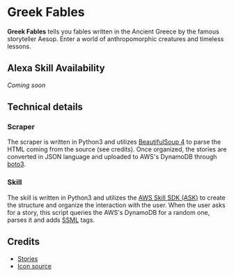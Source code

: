 # Greek Fables
**Greek Fables** tells you fables written in the Ancient Greece by the famous storyteller Aesop. Enter a world of anthropomorphic creatures and timeless lessons.
## Alexa Skill Availability
*Coming soon*
## Technical details
### Scraper
The scraper is written in Python3 and utilizes [BeautifulSoup 4](https://pypi.org/project/beautifulsoup4/) to parse the HTML coming from the source (see credits).
Once organized, the stories are converted in JSON language and uploaded to AWS's DynamoDB through [boto3](https://pypi.org/project/boto3/).
### Skill
The skill is written in Python3 and utilizes the [AWS Skill SDK (ASK)](https://pypi.org/project/ask-sdk-core/) to create the structure and organize the interaction with the user.
When the user asks for a story, this script queries the AWS's DynamoDB for a random one, parses it and adds [SSML](https://developer.amazon.com/docs/custom-skills/speech-synthesis-markup-language-ssml-reference.html) tags.
## Credits
* [Stories](http://read.gov/aesop/001.html)
* [Icon source](https://www.flaticon.com/free-icon/story_306127)
